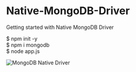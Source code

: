 # Native-MongoDB-Driver
Getting started with Native MongoDB Driver


$ npm init -y\
$ npm i mongodb\
$ node app.js

![MongoDB Native Driver](https://user-images.githubusercontent.com/57286604/107845934-6d258780-6e05-11eb-9dbe-91a538ce3ce4.png)
